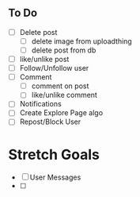 ## To Do

- [ ] Delete post
  - [ ] delete image from uploadthing
  - [ ] delete post from db
- [ ] like/unlike post
- [ ] Follow/Unfollow user
- [ ] Comment
  - [ ] comment on post
  - [ ] like/unlike comment
- [ ] Notifications 
- [ ] Create Explore Page algo
- [ ] Repost/Block User

# Stretch Goals
- [ ] User Messages
- [ ]